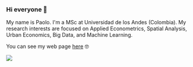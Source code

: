 ### Hi everyone 👋

<!--
**PaoloValcarcel/PaoloValcarcel** is a ✨ _special_ ✨ repository because its `README.md` (this file) appears on your GitHub profile.

Here are some ideas to get you started:

- 🔭 I’m currently working on ...
- 🌱 I’m currently learning ...
- 👯 I’m looking to collaborate on ...
- 🤔 I’m looking for help with ...
- 💬 Ask me about ...
- 📫 How to reach me: ...
- 😄 Pronouns: ...
- ⚡ Fun fact: ...
-->
My name is Paolo. I'm a MSc at Universidad de los Andes (Colombia). My research interests are focused on Applied Econometrics, Spatial Analysis, Urban Economics, Big Data, and Machine Learning.

You can see my web page [here](https://paolovalcarcel.github.io/) :nerd_face:

![](https://komarev.com/ghpvc/?PaoloValcarcel=your-github-username&label=PROFILE+VIEWS)
